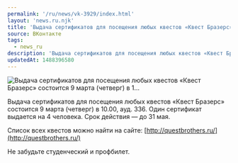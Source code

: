 ```yaml
---
permalink: '/ru/news/vk-3929/index.html'
layout: 'news.ru.njk'
title: 'Выдача сертификатов для посещения любых квестов «Квест Бразерс» состоится 9 марта (четверг) в 1…'
source: ВКонтакте
tags:
  - news_ru
description: 'Выдача сертификатов для посещения любых квестов «Квест Бразерс» состоится 9 марта (четверг) в 1…'
updatedAt: 1488396580
---
```

![Выдача сертификатов для посещения любых квестов «Квест Бразерс» состоится 9 марта (четверг) в 1…](https://sun9-41.userapi.com/impf/c638816/v638816481/24738/9HPCe2GMm58.jpg?size=1280x663&quality=96&sign=7d6528dc8e0cee09125fc23313f189e4&c_uniq_tag=OxmZqR9ofWhc-QmDnNypN1mfgefD04Ql99iOolMVIRI&type=album)

Выдача сертификатов для посещения любых квестов «Квест Бразерс» состоится 9 марта (четверг) в 10.00, ауд. 336. Один сертификат выдается на 4 человека. Срок действия — до 31 мая.

Список всех квестов можно найти на сайте: [http://questbrothers.ru/](http://questbrothers.ru/)

Не забудьте студенческий и профбилет.

